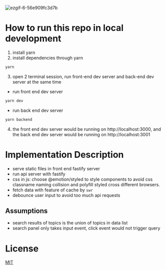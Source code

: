 ![ezgif-6-56e909fc3d7b](https://user-images.githubusercontent.com/10210800/130650822-0561d33d-cc85-4e8a-91c5-bf1dc84af11f.gif)

# How to run this repo in local development
1. install yarn
2. install dependencies through yarn
```bash
yarn
```
3. open 2 terminal session, run front-end dev server and back-end dev server at the same time
* run front end dev server
```bash
yarn dev
```
* run back end dev server
```bash
yarn backend
```
4. the front end dev server would be running on http://localhost:3000, and the back end dev server would be running on http://localhost:3001

# Implementation Description
* serve static files in front end fastify server
* run api server with fastify
* css in js: choose @emotion/styled to style components to avoid css classname naming collision and polyfill styled cross different browsers.
* fetch data with feature of cache by `swr`
* debounce user input to avoid too much api requests

## Assumptions
* search results of topics is the union of topics in data list
* search panel only takes input event, click event would not trigger query

# License
[MIT](LICENSE)
